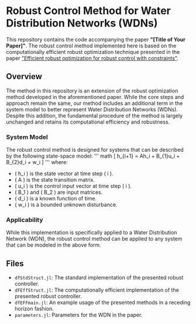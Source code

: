 # Robust Control Method for Water Distribution Networks (WDNs)

This repository contains the code accompanying the paper **"[Title of Your Paper]"**. The robust control method implemented here is based on the computationally efficient robust optimization technique presented in the paper ["Efficient robust optimization for robust control with constraints"](https://link.springer.com/article/10.1007/s10107-007-0096-6).

## Overview

The method in this repository is an extension of the robust optimization method developed in the aforementioned paper. While the core steps and approach remain the same, our method includes an additional term in the system model to better represent Water Distribution Networks (WDNs). Despite this addition, the fundamental procedure of the method is largely unchanged and retains its computational efficiency and robustness.

### System Model

The robust control method is designed for systems that can be described by the following state-space model:
'''
math
\[ h_{i+1} = Ah_i + B_{1}u_i + B_{2}d_i + w_i \]
'''
where:
- \( h_i \) is the state vector at time step \( i \).
- \( A \) is the state transition matrix.
- \( u_i \) is the control input vector at time step \( i \).
- \( B_1 \) and \( B_2 \) are input matrices.
- \( d_i \) is a known function of time.
- \( w_i \) is a bounded unknown disturbance.

### Applicability

While this implementation is specifically applied to a Water Distribution Network (WDN), the robust control method can be applied to any system that can be modeled in the above form.

## Files

- `dfStdStruct.jl`: The standard implementation of the presented robust controller.
- `dFEffStruct.jl`: The computationally efficient implementation of the presented robust controller.
- `dfEFFmain.jl`: An example usage of the presented methods in a receding horizon fashion.
- `parameters.jl`: Parameters for the WDN in the paper.
